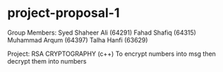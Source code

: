 # project-proposal-1
Group Members:
Syed Shaheer Ali (64291)
Fahad Shafiq (64315)
Muhammad Arqum (64397)
Talha Hanfi (63629)

Project:
RSA CRYPTOGRAPHY (c++)
To encrypt numbers into msg then decrypt them into numbers
